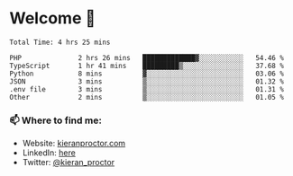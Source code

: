 # Welcome 🦘

<!--START_SECTION:waka-->

```text
Total Time: 4 hrs 25 mins

PHP              2 hrs 26 mins   █████████████▓░░░░░░░░░░░   54.46 %
TypeScript       1 hr 41 mins    █████████▒░░░░░░░░░░░░░░░   37.68 %
Python           8 mins          ▓░░░░░░░░░░░░░░░░░░░░░░░░   03.06 %
JSON             3 mins          ▒░░░░░░░░░░░░░░░░░░░░░░░░   01.32 %
.env file        3 mins          ▒░░░░░░░░░░░░░░░░░░░░░░░░   01.31 %
Other            2 mins          ▒░░░░░░░░░░░░░░░░░░░░░░░░   01.05 %
```

<!--END_SECTION:waka-->

### 📫 Where to find me:

-   Website: [kieranproctor.com](https://kieranproctor.com/)
-   LinkedIn: [here](https://www.linkedin.com/in/kieran-proctor-086b5a159/)
-   Twitter: [@kieran_proctor](https://twitter.com/kieran_proctor)
